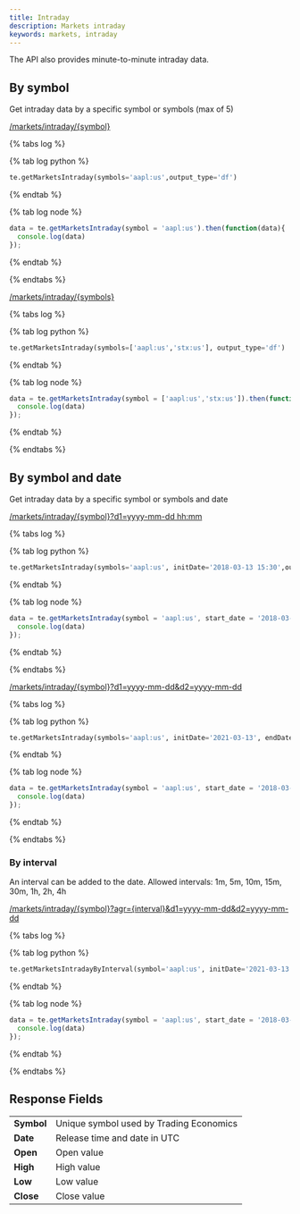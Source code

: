 ```yaml
---
title: Intraday
description: Markets intraday
keywords: markets, intraday
---
```


The API also provides minute-to-minute intraday data.

## By symbol

Get intraday data by a specific symbol or symbols (max of 5)

[/markets/intraday/{symbol}](https://api.tradingeconomics.com/markets/intraday/aapl:us?c=guest:guest&f=json)

{% tabs log %}

{% tab log python %}
```python
te.getMarketsIntraday(symbols='aapl:us',output_type='df')
```
{% endtab %}

{% tab log node %}
```javascript
data = te.getMarketsIntraday(symbol = 'aapl:us').then(function(data){
  console.log(data)     
});
```
{% endtab %}

{% endtabs %}

[/markets/intraday/{symbols}](https://api.tradingeconomics.com/markets/intraday/aapl:us,stx:us?c=guest:guest&f=json)

{% tabs log %}

{% tab log python %}
```python
te.getMarketsIntraday(symbols=['aapl:us','stx:us'], output_type='df')
```
{% endtab %}

{% tab log node %}
```javascript
data = te.getMarketsIntraday(symbol = ['aapl:us','stx:us']).then(function(data){
  console.log(data)     
});
```
{% endtab %}

{% endtabs %}

## By symbol and date

Get intraday data by a specific symbol or symbols and date

[/markets/intraday/{symbol}?d1=yyyy-mm-dd hh:mm](https://api.tradingeconomics.com/markets/intraday/aapl:us?c=guest:guest&d1=2017-08-10%2015:30&f=json)

{% tabs log %}

{% tab log python %}
```python
te.getMarketsIntraday(symbols='aapl:us', initDate='2018-03-13 15:30',output_type='df')
```
{% endtab %}

{% tab log node %}
```javascript
data = te.getMarketsIntraday(symbol = 'aapl:us', start_date = '2018-03-03').then(function(data){
  console.log(data)     
});
```
{% endtab %}

{% endtabs %}

[/markets/intraday/{symbol}?d1=yyyy-mm-dd&d2=yyyy-mm-dd](https://api.tradingeconomics.com/markets/intraday/aapl:us?c=guest:guest&d1=2017-08-01&d2=2017-08-08&f=json)

{% tabs log %}

{% tab log python %}
```python
te.getMarketsIntraday(symbols='aapl:us', initDate='2021-03-13', endDate='2021-03-17', output_type='df')
```
{% endtab %}

{% tab log node %}
```javascript
data = te.getMarketsIntraday(symbol = 'aapl:us', start_date = '2018-03-03', end_date = '2019-04-04').then(function(data){
  console.log(data)     
});
```
{% endtab %}

{% endtabs %}

### By interval

An interval can be added to the date. Allowed intervals: 1m, 5m, 10m, 15m, 30m, 1h, 2h, 4h

[/markets/intraday/{symbol}?agr={interval}&d1=yyyy-mm-dd&d2=yyyy-mm-dd](http://api.tradingeconomics.com/markets/intraday/aapl:us?agr=5d&d1=2020-01-01%2000:00&d2=2020-12-01%2015:30&client=guest:guest&f=json)

{% tabs log %}

{% tab log python %}
```python
te.getMarketsIntradayByInterval(symbol='aapl:us', initDate='2021-03-13', endDate='2021-03-17', interval='1m', output_type='df')
```
{% endtab %}

{% tab log node %}
```javascript
data = te.getMarketsIntraday(symbol = 'aapl:us', start_date = '2018-03-03', end_date = '2019-04-04', agr = '5m').then(function(data){
  console.log(data)     
});
```
{% endtab %}

{% endtabs %}

## Response Fields

|            |                                         |
| ---------- | --------------------------------------- |
| **Symbol** | Unique symbol used by Trading Economics |
| **Date**   | Release time and date in UTC            |
| **Open**   | Open value                              |
| **High**   | High value                              |
| **Low**    | Low value                               |
| **Close**  | Close value                             |